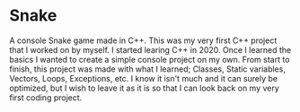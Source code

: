 # Snake
A console Snake game made in C++. 
This was my very first C++ project that I worked on by myself. I started learing C++ in 2020. Once I learned the basics I wanted to create a simple console project on my own.
From start to finish, this project was made with what I learned; Classes, Static variables, Vectors, Loops, Exceptions, etc.
I know it isn't much and it can surely be optimized, but I wish to leave it as it is so that I can look back on my very first coding project.
